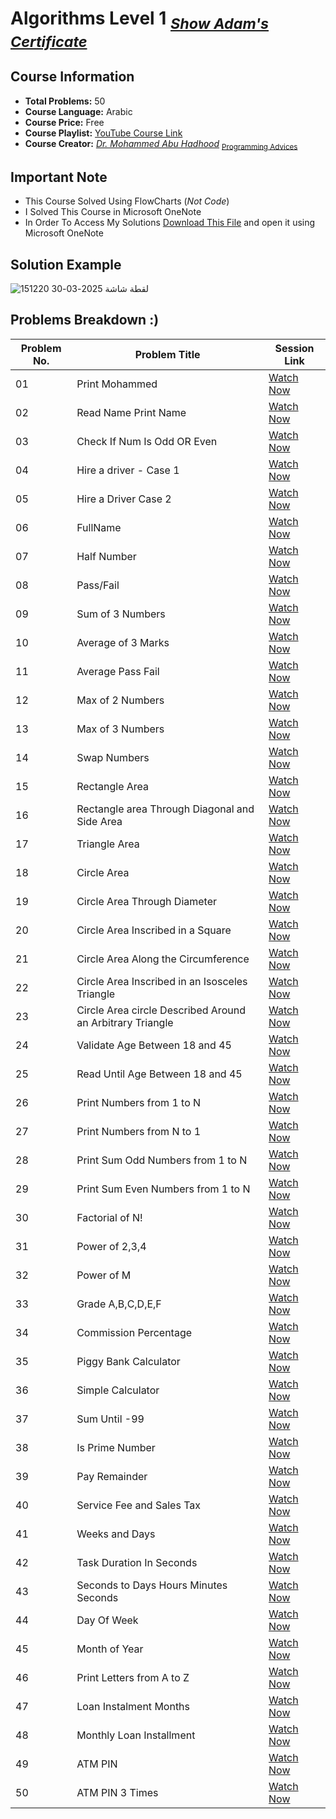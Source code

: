 # **Algorithms Level 1** <sub>*[Show Adam's Certificate](../00.%20My%20Certifications/02.%20Algorithms%20Level%201.pdf)*</sub> 

## **Course Information**
- **Total Problems:** 50
- **Course Language:** Arabic
- **Course Price:** Free
- **Course Playlist:** [YouTube Course Link](https://www.youtube.com/playlist?list=PL3X--QIIK-OEUIwbQU79V76RHelBUQKiz)
- **Course Creator:** *[Dr. Mohammed Abu Hadhood](https://jo.linkedin.com/in/abuhadhoud)* <sub>[Programming Advices](https://www.programmingadvices.com)</sub>

## **Important Note**
- This Course Solved Using FlowCharts (*Not Code*)
- I Solved This Course in Microsoft OneNote 
- In Order To Access My Solutions [Download This File](https://github.com/xDomty/RoadToDesktop/raw/refs/heads/main/02.%20Algorithms%20Level%201/ALGORITHMS%20L1.onepkg) and open it using Microsoft OneNote

## **Solution Example**
![لقطة شاشة 2025-03-30 151220](https://github.com/user-attachments/assets/6c3d5e17-5ddd-4481-8376-fcc6328f1517)

## **Problems Breakdown :)**

| **Problem No.** | **Problem Title** | **Session Link** |
|--------------|----------------------------|----------------------------|
| 01 | Print Mohammed | [Watch Now](https://www.youtube.com/watch?v=1w_YxCT1Maw&list=PL3X--QIIK-OEUIwbQU79V76RHelBUQKiz)
| 02 | Read Name Print Name | [Watch Now](https://www.youtube.com/watch?v=1w_YxCT1Maw&list=PL3X--QIIK-OEUIwbQU79V76RHelBUQKiz)
| 03 | Check If Num Is Odd OR Even | [Watch Now](https://www.youtube.com/watch?v=1w_YxCT1Maw&list=PL3X--QIIK-OEUIwbQU79V76RHelBUQKiz)
| 04 | Hire a driver - Case 1 | [Watch Now](https://youtube.com/watch?v=fyD20_RuKQk) |
| 05 | Hire a Driver Case 2 | [Watch Now](https://youtube.com/watch?v=TUo_lFFeKuc) |
| 06 | FullName | [Watch Now](https://youtube.com/watch?v=mMGfzO6lVJ8) |
| 07 | Half Number | [Watch Now](https://youtube.com/watch?v=dfIWM0X03io) |
| 08 | Pass/Fail | [Watch Now](https://youtube.com/watch?v=PGZw1TSz9Yo) |
| 09 | Sum of 3 Numbers | [Watch Now](https://youtube.com/watch?v=HwXIjnqshT4) |
| 10 | Average of 3 Marks | [Watch Now](https://youtube.com/watch?v=qf_XJ5TQLgg) |
| 11 | Average Pass Fail | [Watch Now](https://youtube.com/watch?v=2marZTngJ7w) |
| 12 | Max of 2 Numbers | [Watch Now](https://youtube.com/watch?v=sKQDiNdUZok) |
| 13 | Max of 3 Numbers | [Watch Now](https://youtube.com/watch?v=QO518sanRzo) |
| 14 | Swap Numbers | [Watch Now](https://youtube.com/watch?v=SPxIv-hC8oc) |
| 15 | Rectangle Area | [Watch Now](https://youtube.com/watch?v=m9PScv3PqVc) |
| 16 | Rectangle area Through Diagonal and Side Area | [Watch Now](https://youtube.com/watch?v=qrOlxvey2Ew) |
| 17 | Triangle Area | [Watch Now](https://youtube.com/watch?v=wikm9_f2mzU) |
| 18 | Circle Area | [Watch Now](https://youtube.com/watch?v=EVRRuM0OO0s) |
| 19 | Circle Area Through Diameter | [Watch Now](https://youtube.com/watch?v=0gCYkYx9WRc) |
| 20 | Circle Area Inscribed in a Square | [Watch Now](https://youtube.com/watch?v=mFimQpBYUtg) |
| 21 | Circle Area Along the Circumference | [Watch Now](https://youtube.com/watch?v=x1s13kRdeDg) |
| 22 | Circle Area Inscribed in an Isosceles Triangle | [Watch Now](https://youtube.com/watch?v=paJR2igO624) |
| 23 | Circle Area circle Described Around an Arbitrary Triangle | [Watch Now](https://youtube.com/watch?v=H1AgpN50pXQ) |
| 24 | Validate Age Between 18 and 45 | [Watch Now](https://youtube.com/watch?v=XSvnIhyOzfo) |
| 25 | Read Until Age Between 18 and 45 | [Watch Now](https://youtube.com/watch?v=cCodtJAMEes) |
| 26 | Print Numbers from 1 to N | [Watch Now](https://youtube.com/watch?v=4Th0DUsuxg0) |
| 27 | Print Numbers from N to 1 | [Watch Now](https://youtube.com/watch?v=yrX4uGB1l60) |
| 28 | Print Sum Odd Numbers from 1 to N | [Watch Now](https://youtube.com/watch?v=nwBdQgiCMqg) |
| 29 | Print Sum Even Numbers from 1 to N | [Watch Now](https://youtube.com/watch?v=MHn7s2lpoDI) |
| 30 | Factorial of N! | [Watch Now](https://youtube.com/watch?v=gyJH1KMUcI8) |
| 31 | Power of 2,3,4 | [Watch Now](https://youtube.com/watch?v=y_nKnfSn964) |
| 32 | Power of M | [Watch Now](https://youtube.com/watch?v=O-uHNcC-0V0) |
| 33 | Grade A,B,C,D,E,F | [Watch Now](https://youtube.com/watch?v=AjE_SZGuSJc) |
| 34 | Commission Percentage | [Watch Now](https://youtube.com/watch?v=eTv9t17QNYU) |
| 35 | Piggy Bank Calculator | [Watch Now](https://youtube.com/watch?v=zl7ks0ALstE) |
| 36 | Simple Calculator | [Watch Now](https://youtube.com/watch?v=58hzbjqsJAA) |
| 37 | Sum Until  -99 | [Watch Now](https://youtube.com/watch?v=EmXIkM2jv7s) |
| 38 | Is Prime Number | [Watch Now](https://youtube.com/watch?v=F2XRTdc5X5Q) |
| 39 | Pay Remainder | [Watch Now](https://youtube.com/watch?v=Nd_X1VYiCos) |
| 40 | Service Fee and Sales Tax | [Watch Now](https://youtube.com/watch?v=MgYfVTz6qGA) |
| 41 | Weeks and Days | [Watch Now](https://youtube.com/watch?v=7_EDqrrq4Uc) |
| 42 | Task Duration In Seconds | [Watch Now](https://youtube.com/watch?v=98TqGAx7k4c) |
| 43 | Seconds to Days Hours Minutes Seconds | [Watch Now](https://youtube.com/watch?v=mncAUrgbWcw) |
| 44 | Day Of Week | [Watch Now](https://youtube.com/watch?v=DrWRGiclZsI) |
| 45 | Month of Year | [Watch Now](https://youtube.com/watch?v=JIgbAkipq1Y) |
| 46 | Print Letters from A to Z | [Watch Now](https://youtube.com/watch?v=SH8KWp25C7U) |
| 47 | Loan Instalment Months | [Watch Now](https://youtube.com/watch?v=JsGNRF81bZc) |
| 48 | Monthly Loan Installment | [Watch Now](https://youtube.com/watch?v=d0OAdvk1sQI) |
| 49 | ATM PIN | [Watch Now](https://youtube.com/watch?v=B6srdrf6stg) |
| 50 | ATM PIN 3 Times | [Watch Now](https://youtube.com/watch?v=3u6o5wzTFvU) |
